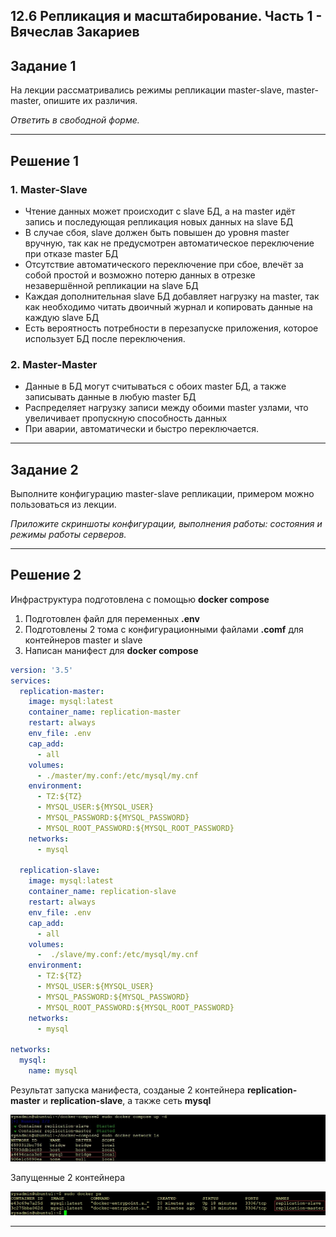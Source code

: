 ## 12.6 Репликация и масштабирование. Часть 1 - Вячеслав Закариев

## Задание 1

На лекции рассматривались режимы репликации master-slave, master-master, опишите их различия.

*Ответить в свободной форме.*

---

## Решение 1

### 1. Master-Slave

- Чтение данных может происходит с slave БД, а на master идёт запись и последующая репликация новых данных на slave БД
- В случае сбоя, slave должен быть повышен до уровня master вручную, так как не предусмотрен автоматическое переключение при отказе master БД
- Отсутствие автоматического переключение при сбое, влечёт за собой простой и возможно потерю данных в отрезке незавершённой репликации на slave БД
- Каждая дополнительная slave БД добавляет нагрузку на master, так как необходимо читать двоичный журнал и копировать данные на каждую slave БД
- Есть вероятность потребности в перезапуске приложения, которое использует БД после переключения.

### 2. Master-Master

- Данные в БД могут считываться с обоих master БД, а также записывать данные в любую master БД
- Распределяет нагрузку записи между обоими master узлами, что увеличивает пропускную способность данных
- При аварии, автоматически и быстро переключается.

---

## Задание 2

Выполните конфигурацию master-slave репликации, примером можно пользоваться из лекции.

*Приложите скриншоты конфигурации, выполнения работы: состояния и режимы работы серверов.*

---

## Решение 2

Инфраструктура подготовлена с помощью **docker compose**

1. Подготовлен файл для переменных **.env**
2. Подготовлены 2 тома с конфигурационными файлами **.comf** для контейнеров master и slave
3. Написан манифест для **docker compose**

```yml
version: '3.5'
services:
  replication-master:
    image: mysql:latest
    container_name: replication-master
    restart: always
    env_file: .env
    cap_add:
      - all
    volumes:
      - ./master/my.conf:/etc/mysql/my.cnf
    environment:
      - TZ:${TZ}
      - MYSQL_USER:${MYSQL_USER}
      - MYSQL_PASSWORD:${MYSQL_PASSWORD}
      - MYSQL_ROOT_PASSWORD:${MYSQL_ROOT_PASSWORD}
    networks:
      - mysql

  replication-slave:
    image: mysql:latest
    container_name: replication-slave
    restart: always
    env_file: .env
    cap_add:
      - all
    volumes:
      -  ./slave/my.conf:/etc/mysql/my.cnf
    environment:
      - TZ:${TZ}
      - MYSQL_USER:${MYSQL_USER}
      - MYSQL_PASSWORD:${MYSQL_PASSWORD}
      - MYSQL_ROOT_PASSWORD:${MYSQL_ROOT_PASSWORD}
    networks:
      - mysql

networks:
  mysql:
    name: mysql
```

Результат запуска манифеста, созданые 2 контейнера **replication-master** и **replication-slave**, а также сеть **mysql**

![compose](https://github.com/SlavaZakariev/netology/blob/5347f9f4201cf0c3d4a07d31a64dd589cd97606e/db/12.6_replication_part1/resources/repl_1.1.jpg)

Запущенные 2 контейнера

![cont](https://github.com/SlavaZakariev/netology/blob/e35056a6aabf2f6d1829d6239c9014d152677a36/db/12.6_replication_part1/resources/repl_1.2.jpg)

---
